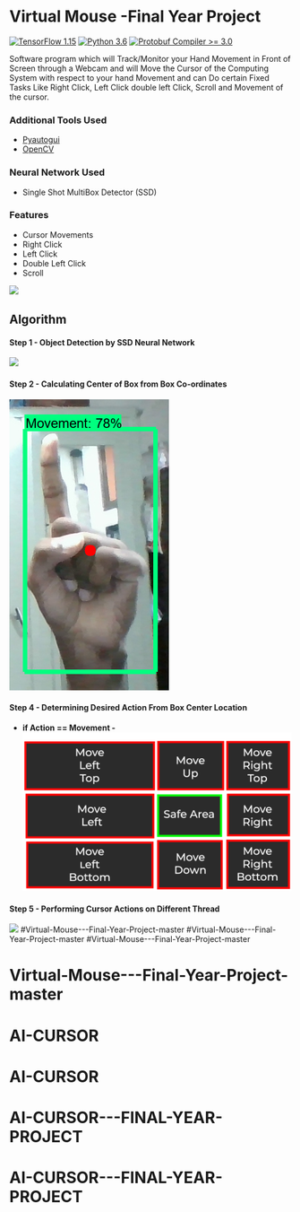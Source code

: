 # Virtual Mouse -Final Year Project
[![TensorFlow 1.15](https://img.shields.io/badge/TensorFlow-1.15-FF6F00?logo=tensorflow)](https://github.com/tensorflow/tensorflow/releases/tag/v1.15.0)
[![Python 3.6](https://img.shields.io/badge/Python-3.6-3776AB)](https://www.python.org/downloads/release/python-360/)
[![Protobuf Compiler >= 3.0](https://img.shields.io/badge/ProtoBuf%20Compiler-%3E3.0-brightgreen)](https://grpc.io/docs/protoc-installation/#install-using-a-package-manager)


Software program which will Track/Monitor your Hand Movement in
Front of Screen through a Webcam and
will Move the Cursor of the Computing
System with respect to your hand
Movement and can Do certain Fixed
Tasks Like Right Click, Left Click double
left Click, Scroll and Movement of the
cursor.

### Additional Tools Used  
- [Pyautogui](https://pypi.org/project/PyAutoGUI/)
- [OpenCV](https://github.com/opencv/opencv)

### Neural Network Used
- Single Shot MultiBox Detector (SSD) 

### Features
- Cursor Movements
- Right Click
- Left Click
- Double Left Click
- Scroll

![](name-of-giphy.gif)

## Algorithm 
#### Step 1 - Object Detection by SSD Neural Network 
![](movement.gif)
#### Step 2 - Calculating Center of Box from Box Co-ordinates 
![](center.jpg)
#### Step 4 - Determining Desired Action From Box Center Location 
  * **if Action == Movement -**
  ![](snap.jpg)
#### Step 5 - Performing Cursor Actions on Different Thread  
![](mouse.gif)
 #Virtual-Mouse---Final-Year-Project-master
 #Virtual-Mouse---Final-Year-Project-master
 #Virtual-Mouse---Final-Year-Project-master
# Virtual-Mouse---Final-Year-Project-master
# AI-CURSOR
# AI-CURSOR
# AI-CURSOR---FINAL-YEAR-PROJECT
# AI-CURSOR---FINAL-YEAR-PROJECT
